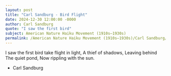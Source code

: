 ```yaml
---
layout: post
title: "Carl Sandburg - Bird Flight"
date: 2024-12-30 12:00:00 -0000
author: Carl Sandburg
quote: "I saw the first bird"
subject: American Nature Haiku Movement (1910s–1930s)
permalink: /American Nature Haiku Movement (1910s–1930s)/Carl Sandburg/Carl Sandburg - Bird Flight
---
```


I saw the first bird
take flight in light,
A thief of shadows,
Leaving behind
The quiet pond,
Now rippling with the sun.

- Carl Sandburg
